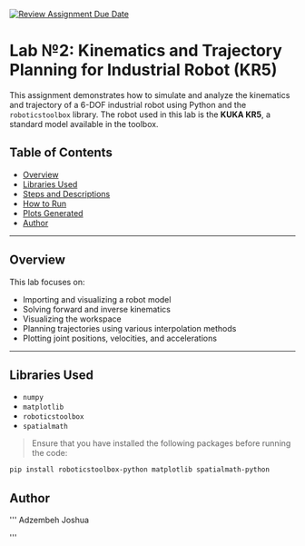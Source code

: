 [![Review Assignment Due Date](https://classroom.github.com/assets/deadline-readme-button-22041afd0340ce965d47ae6ef1cefeee28c7c493a6346c4f15d667ab976d596c.svg)](https://classroom.github.com/a/oxMPd-Kw)

# Lab №2: Kinematics and Trajectory Planning for Industrial Robot (KR5)

This assignment demonstrates how to simulate and analyze the kinematics and trajectory of a 6-DOF industrial robot using Python and the `roboticstoolbox` library. The robot used in this lab is the **KUKA KR5**, a standard model available in the toolbox.

## Table of Contents

- [Overview](#overview)
- [Libraries Used](#libraries-used)
- [Steps and Descriptions](#steps-and-descriptions)
- [How to Run](#how-to-run)
- [Plots Generated](#plots-generated)
- [Author](#author)

---

## Overview

This lab focuses on:
- Importing and visualizing a robot model
- Solving forward and inverse kinematics
- Visualizing the workspace
- Planning trajectories using various interpolation methods
- Plotting joint positions, velocities, and accelerations

---

## Libraries Used

- `numpy`
- `matplotlib`
- `roboticstoolbox`
- `spatialmath`

> Ensure that you have installed the following packages before running the code:
```bash
pip install roboticstoolbox-python matplotlib spatialmath-python
```

## Author
'''
Adzembeh Joshua

'''
